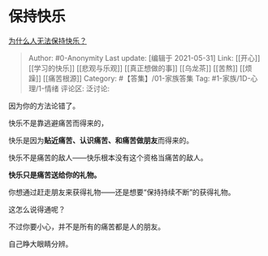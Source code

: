 # 保持快乐
[为什么人无法保持快乐？](https://www.zhihu.com/question/457978273/answer/1874251765)

> Author: #0-Anonymity
> Last update: [编辑于 2021-05-31]
> Link: [[开心]] [[学习的快乐]] [[悲观与乐观]] [[真正想做的事]] [[乌龙茶]] [[苦熬]] [[烦躁]] [[痛苦根源]]
> Category: #【答集】/01-家族答集
> Tag: #1-家族/1D-心理/1-情绪
> 评论区:
> 泛讨论:

因为你的方法论错了。

快乐不是靠逃避痛苦而得来的，

快乐是因为**贴近痛苦、认识痛苦、和痛苦做朋友**而得来的。

快乐不是痛苦的敌人——快乐根本没有这个资格当痛苦的敌人。

**快乐只是痛苦送给你的礼物。**

你想通过赶走朋友来获得礼物——还是想要“保持持续不断”的获得礼物。

这怎么说得通呢？

不过你要小心，并不是所有的痛苦都是人的朋友。

自己睁大眼睛分辨。

